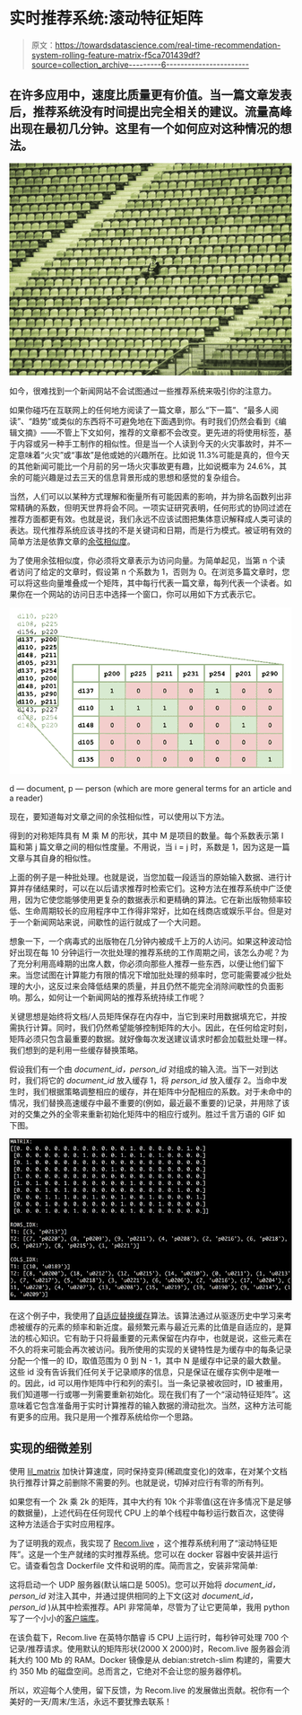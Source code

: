 # 实时推荐系统:滚动特征矩阵

> 原文：<https://towardsdatascience.com/real-time-recommendation-system-rolling-feature-matrix-f5ca701439df?source=collection_archive---------6----------------------->

## 在许多应用中，速度比质量更有价值。当一篇文章发表后，推荐系统没有时间提出完全相关的建议。流量高峰出现在最初几分钟。这里有一个如何应对这种情况的想法。

![](img/9be782a31e17820a49db82d3ff264699.png)

如今，很难找到一个新闻网站不会试图通过一些推荐系统来吸引你的注意力。

如果你碰巧在互联网上的任何地方阅读了一篇文章，那么“下一篇”、“最多人阅读”、“趋势”或类似的东西将不可避免地在下面遇到你。有时我们仍然会看到《编辑文摘》——不管上下文如何，推荐的文章都不会改变。更先进的将使用标签，基于内容或另一种手工制作的相似性。但是当一个人读到今天的火灾事故时，并不一定意味着“火灾”或“事故”是他或她的兴趣所在。比如说 11.3%可能是真的，但今天的其他新闻可能比一个月前的另一场火灾事故更有趣，比如说概率为 24.6%，其余的可能兴趣是过去三天的信息背景形成的思想和感觉的复杂组合。

当然，人们可以以某种方式理解和衡量所有可能因素的影响，并为排名函数列出非常精确的系数，但明天世界将会不同。一项实证研究表明，任何形式的协同过滤在推荐方面都更有效。也就是说，我们永远不应该试图把集体意识解释成人类可读的表达。现代推荐系统应该寻找的不是关键词和日期，而是行为模式。被证明有效的简单方法是依靠文章的[余弦相似度](https://en.wikipedia.org/wiki/Cosine_similarity)。

为了使用余弦相似度，你必须将文章表示为访问向量。为简单起见，当第 n 个读者访问了给定的文章时，假设第 n 个系数为 1，否则为 0。在浏览多篇文章时，您可以将这些向量堆叠成一个矩阵，其中每行代表一篇文章，每列代表一个读者。如果你在一个网站的访问日志中选择一个窗口，你可以用如下方式表示它。

![](img/5f98280732ac65ea05bedd60d1b2859a.png)

d — document, p — person (which are more general terms for an article and a reader)

现在，要知道每对文章之间的余弦相似性，可以使用以下方法。

得到的对称矩阵具有 M 乘 M 的形状，其中 M 是项目的数量。每个系数表示第 I 篇和第 j 篇文章之间的相似性度量。不用说，当 i = j 时，系数是 1，因为这是一篇文章与其自身的相似性。

上面的例子是一种批处理。也就是说，当您加载一段适当的原始输入数据、进行计算并存储结果时，可以在以后请求推荐时检索它们。这种方法在推荐系统中广泛使用，因为它使您能够使用更复杂的数据表示和更精确的算法。它在新出版物频率较低、生命周期较长的应用程序中工作得非常好，比如在线商店或娱乐平台。但是对于一个新闻网站来说，间歇性的运行就成了一个大问题。

想象一下，一个病毒式的出版物在几分钟内被成千上万的人访问。如果这种波动恰好出现在每 10 分钟运行一次批处理的推荐系统的工作周期之间，该怎么办呢？为了充分利用高峰期的出席人数，你必须向那些人推荐一些东西，以便让他们留下来。当您试图在计算能力有限的情况下增加批处理的频率时，您可能需要减少批处理的大小，这反过来会降低结果的质量，并且仍然不能完全消除间歇性的负面影响。那么，如何让一个新闻网站的推荐系统持续工作呢？

关键思想是始终将文档/人员矩阵保存在内存中，当它到来时用数据填充它，并按需执行计算。同时，我们仍然希望能够控制矩阵的大小。因此，在任何给定时刻，矩阵必须只包含最重要的数据。就好像每次发送建议请求时都会加载批处理一样。我们想到的是利用一些缓存替换策略。

假设我们有一个由 *document_id，person_id* 对组成的输入流。当下一对到达时，我们将它的 *document_id* 放入缓存 1，将 *person_id* 放入缓存 2。当命中发生时，我们根据策略调整相应的缓存，并在矩阵中分配相应的系数。对于未命中的情况，我们替换高速缓存中最不重要的(例如，最近最不重要的)记录，并用除了该对的交集之外的全零来重新初始化矩阵中的相应行或列。胜过千言万语的 GIF 如下图。

![](img/b0c9a740a9714f6a8821bef6ec6e7cff.png)

在这个例子中，我使用了[自适应替换缓存](https://en.wikipedia.org/wiki/Adaptive_replacement_cache)算法。该算法通过从驱逐历史中学习来考虑被缓存的元素的频率和新近度。最频繁元素与最近元素的比值是自适应的，是算法的核心知识。它有助于只将最重要的元素保留在内存中，也就是说，这些元素在不久的将来可能会再次被访问。我所使用的实现的关键特性是为缓存中的每条记录分配一个惟一的 ID，取值范围为 0 到 N - 1，其中 N 是缓存中记录的最大数量。这些 id 没有告诉我们任何关于记录顺序的信息，只是保证在缓存实例中是唯一的。因此，id 可以用作矩阵中行和列的索引。当一条记录被收回时，ID 被重用，我们知道哪一行或哪一列需要重新初始化。现在我们有了一个“滚动特征矩阵”。这意味着它包含准备用于实时计算推荐的输入数据的滑动批次。当然，这种方法可能有更多的应用。我只是用一个推荐系统给你一个思路。

## 实现的细微差别

使用 [lil_matrix](https://docs.scipy.org/doc/scipy/reference/generated/scipy.sparse.lil_matrix.html) 加快计算速度，同时保持变异(稀疏度变化)的效率，在对某个文档执行推荐计算之前删除不需要的列。也就是说，切掉对应行有零的所有列。

如果您有一个 2k 乘 2k 的矩阵，其中大约有 10k 个非零值(这在许多情况下是足够的数据量)，上述代码在任何现代 CPU 上的单个线程中每秒运行数百次，这使得这种方法适合于实时应用程序。

为了证明我的观点，我实现了 [Recom.live](https://github.com/grinya007/recomlive) ，这个推荐系统利用了“滚动特征矩阵”。这是一个生产就绪的实时推荐系统。您可以在 docker 容器中安装并运行它。请查看包含 Dockerfile 文件和说明的库。简而言之，安装非常简单:

这将启动一个 UDP 服务器(默认端口是 5005)。您可以开始将 *document_id，person_id* 对注入其中，并通过提供相同的上下文(这对 *document_id，person_id* )从其中检索推荐。API 非常简单，尽管为了让它更简单，我用 python 写了一个小小的[客户端库](https://github.com/grinya007/recomlive-client)。

在该负载下，Recom.live 在英特尔酷睿 i5 CPU 上运行时，每秒钟可处理 700 个记录/推荐请求。使用默认的矩阵形状(2000 X 2000)时，Recom.live 服务器会消耗大约 100 Mb 的 RAM。Docker 镜像是从 debian:stretch-slim 构建的，需要大约 350 Mb 的磁盘空间。总而言之，它绝对不会让您的服务器停机。

所以，欢迎每个人使用，留下反馈，为 Recom.live 的发展做出贡献。祝你有一个美好的一天/周末/生活，永远不要犹豫去联系！